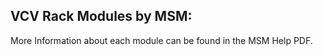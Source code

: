 ## VCV Rack Modules by MSM:  
  
More Information about each module can be found in the MSM Help PDF.


